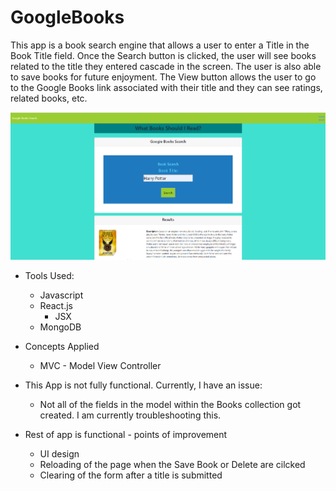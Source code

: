# GoogleBooks

This app is a book search engine that allows a user to enter a Title in the Book Title field. Once the Search button is clicked, the user will see books related to the title they entered cascade in the screen. The user is also able to save books for future enjoyment. The View button allows the user to go to the Google Books link associated with their title and they can see ratings, related books, etc.


![React Google Books App](/img/GoogleBooks.PNG)

* Tools Used:
    * Javascript
    * React.js
        * JSX
    * MongoDB

* Concepts Applied
    * MVC - Model View Controller


* This App is not fully functional. Currently, I have an issue:
    * Not all of the fields in the model within the Books collection got created. I am currently troubleshooting this.
* Rest of app is functional - points of improvement
    * UI design
    * Reloading of the page when the Save Book or Delete are cilcked
    * Clearing of the form after a title is submitted
